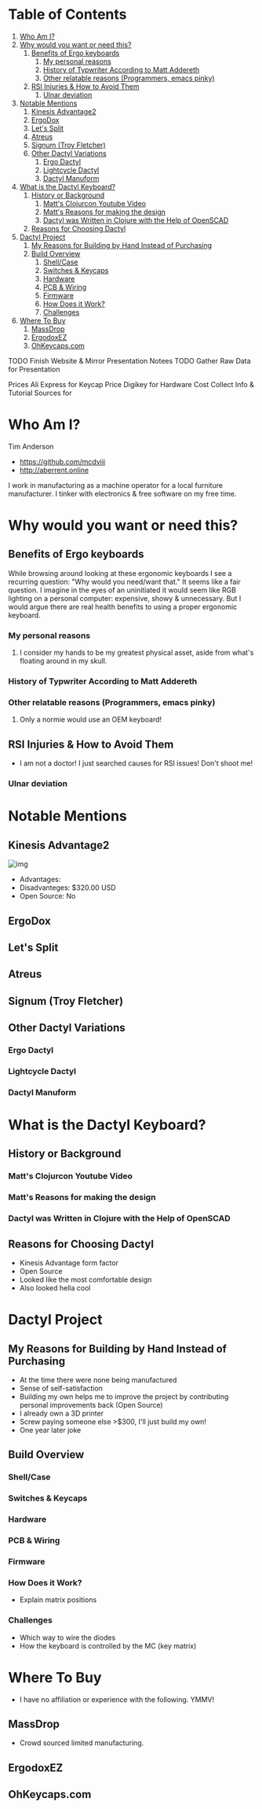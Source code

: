 
# Table of Contents

1.  [Who Am I?](#org75d2464)
2.  [Why would you want or need this?](#orgfa908b2)
    1.  [Benefits of Ergo keyboards](#org13d4651)
        1.  [My personal reasons](#org349ba29)
        2.  [History of Typwriter According to Matt Addereth](#orge698ce9)
        3.  [Other relatable reasons (Programmers, emacs pinky)](#orgd7c463a)
    2.  [RSI Injuries & How to Avoid Them](#orgb1a89be)
        1.  [Ulnar deviation](#org603e950)
3.  [Notable Mentions](#org3c41ad7)
    1.  [Kinesis Advantage2](#org7db9197)
    2.  [ErgoDox](#org049b315)
    3.  [Let's Split](#org8d420ba)
    4.  [Atreus](#org10c3c7b)
    5.  [Signum (Troy Fletcher)](#org1207bbc)
    6.  [Other Dactyl Variations](#orgc281169)
        1.  [Ergo Dactyl](#orgfe1bcc4)
        2.  [Lightcycle Dactyl](#org86311aa)
        3.  [Dactyl Manuform](#orgd4c960e)
4.  [What is the Dactyl Keyboard?](#orge93ca73)
    1.  [History or Background](#orga5a3ac4)
        1.  [Matt's Clojurcon Youtube Video](#orgde239d8)
        2.  [Matt's Reasons for making the design](#orgbec70df)
        3.  [Dactyl was Written in Clojure with the Help of OpenSCAD](#org4daccad)
    2.  [Reasons for Choosing Dactyl](#org0514409)
5.  [Dactyl Project](#orgb79b327)
    1.  [My Reasons for Building by Hand Instead of Purchasing](#orgd3827c5)
    2.  [Build Overview](#org09d02d1)
        1.  [Shell/Case](#org8b176f9)
        2.  [Switches & Keycaps](#org64e0593)
        3.  [Hardware](#org0bffafc)
        4.  [PCB & Wiring](#orgd29ede2)
        5.  [Firmware](#orgbe4e1de)
        6.  [How Does it Work?](#orgca0c076)
        7.  [Challenges](#orgab8d9f9)
6.  [Where To Buy](#org4d57e35)
    1.  [MassDrop](#org9a465f0)
    2.  [ErgodoxEZ](#org87c2f30)
    3.  [OhKeycaps.com](#orgb3f4f85)

<div class="NOTES">
TODO Finish Website & Mirror Presentation Notees
TODO Gather Raw Data for Presentation

Prices
Ali Express for Keycap Price
Digikey for Hardware Cost
Collect Info & Tutorial Sources for

</div>


<a id="org75d2464"></a>

# Who Am I?

Tim Anderson

-   <https://github.com/mcdviii>
-   <http://aberrent.online>

<div class="NOTES">
I work in manufacturing as a machine operator for a local furniture
  manufacturer.
I tinker with electronics & free software on my free time.

</div>


<a id="orgfa908b2"></a>

# Why would you want or need this?


<a id="org13d4651"></a>

## Benefits of Ergo keyboards

While browsing around looking at these ergonomic keyboards I see a recurring
question:
"Why would you need/want that."
It seems like a fair question. I imagine in the eyes of an uninitiated it would
seem like RGB lighting on a personal computer: expensive, showy & unnecessary.
But I would argue there are real health benefits to using a proper ergonomic keyboard.


<a id="org349ba29"></a>

### My personal reasons

1.  I consider my hands to be my greatest physical asset, aside from what's floating around in my skull.


<a id="orge698ce9"></a>

### History of Typwriter According to Matt Addereth


<a id="orgd7c463a"></a>

### Other relatable reasons (Programmers, emacs pinky)

1.  Only a normie would use an OEM keyboard!


<a id="orgb1a89be"></a>

## RSI Injuries & How to Avoid Them

-   I am not a doctor! I just searched causes for RSI issues! Don't shoot me!


<a id="org603e950"></a>

### Ulnar deviation


<a id="org3c41ad7"></a>

# Notable Mentions


<a id="org7db9197"></a>

## Kinesis Advantage2

![img](img/818T--WBwvL._SL1500_.jpg)

-   Advantages:
-   Disadvanteges: $320.00 USD
-   Open Source: No


<a id="org049b315"></a>

## ErgoDox


<a id="org8d420ba"></a>

## Let's Split


<a id="org10c3c7b"></a>

## Atreus


<a id="org1207bbc"></a>

## Signum (Troy Fletcher)


<a id="orgc281169"></a>

## Other Dactyl Variations


<a id="orgfe1bcc4"></a>

### Ergo Dactyl


<a id="org86311aa"></a>

### Lightcycle Dactyl


<a id="orgd4c960e"></a>

### Dactyl Manuform


<a id="orge93ca73"></a>

# What is the Dactyl Keyboard?


<a id="orga5a3ac4"></a>

## History or Background


<a id="orgde239d8"></a>

### Matt's Clojurcon Youtube Video


<a id="orgbec70df"></a>

### Matt's Reasons for making the design


<a id="org4daccad"></a>

### Dactyl was Written in Clojure with the Help of OpenSCAD


<a id="org0514409"></a>

## Reasons for Choosing Dactyl

-   Kinesis Advantage form factor
-   Open Source
-   Looked like the most comfortable design
-   Also looked hella cool


<a id="orgb79b327"></a>

# Dactyl Project


<a id="orgd3827c5"></a>

## My Reasons for Building by Hand Instead of Purchasing

-   At the time there were none being manufactured
-   Sense of self-satisfaction
-   Building my own helps me to improve the project by contributing personal
    improvements back (Open Source)
-   I already own a 3D printer
-   Screw paying someone else >$300, I'll just build my own!
-   One year later joke


<a id="org09d02d1"></a>

## Build Overview


<a id="org8b176f9"></a>

### Shell/Case


<a id="org64e0593"></a>

### Switches & Keycaps


<a id="org0bffafc"></a>

### Hardware


<a id="orgd29ede2"></a>

### PCB & Wiring


<a id="orgbe4e1de"></a>

### Firmware


<a id="orgca0c076"></a>

### How Does it Work?

-   Explain matrix positions


<a id="orgab8d9f9"></a>

### Challenges

-   Which way to wire the diodes
-   How the keyboard is controlled by the MC (key matrix)


<a id="org4d57e35"></a>

# Where To Buy

-   I have no affiliation or experience with the following. YMMV!


<a id="org9a465f0"></a>

## MassDrop

-   Crowd sourced limited manufacturing.


<a id="org87c2f30"></a>

## ErgodoxEZ


<a id="orgb3f4f85"></a>

## OhKeycaps.com

